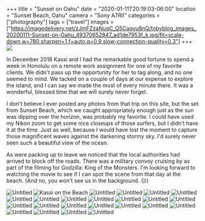 +++
title = "Sunset on Oahu"
date = "2020-01-11T20:19:03-06:00"
location = "Sunset Beach, Oahu"
camera = "Sony A7RII"
categories = ["photography"]
tags = ["travel"]
images = ["https://imagedelivery.net/zJmFZzaNuqC_Q5Caqyu8nQ/tobyblog_images_20200111-Sunset-on-Oahu_49370652847_ad1de7953f_k.jpg/fit=scale-down,w=780,sharpen=1,f=auto,q=0.9,slow-connection-quality=0.3"]
+++
![](https://imagedelivery.net/zJmFZzaNuqC_Q5Caqyu8nQ/tobyblog_images_20200111-Sunset-on-Oahu_49370652847_ad1de7953f_k.jpg/fit=scale-down,w=780,sharpen=1,f=auto,q=0.9,slow-connection-quality=0.3)
<!--more-->
In December 2018 Kassi and I had the remarkable good fortune to spend a week in Honolulu on a remote work assignment for one of my favorite clients. We didn't pass up the opportunity for her to tag along, and no one seemed to mind. We tacked on a couple of days at our expense to explore the island, and I can say we made the most of every minute there. It was a wonderful, blessed time that we will surely never forget. 

I don't believe I ever posted any photos from that trip on this site, but the set from Sunset Beach, which we caught appropriately enough just as the sun was dipping over the horizon, was probably my favorite. I could have used my Nikon zoom to get some nice closeups of those surfers, but I didn't have it at the time. Just as well, because I would have lost the moment to capture those magnificent waves against the darkening stormy sky. I'd surely never seen such a beautiful view of the ocean. 

As were packing up to leave we noticed that the local authorities had arrived to block off the roads. There was a military convoy cruising by as part of the filming for Godzilla: King of the Monsters. I'm looking forward to watching the movie to see if I can spot the scene from that day at the beach. (And no, you won't see us in the background. 😑)

<div id="gallery">
		<img alt="Untitled" src="https://imagedelivery.net/zJmFZzaNuqC_Q5Caqyu8nQ/tobyblog_images_20200111-Sunset-on-Oahu_49370647402_2c593167cb_k.jpg/fit=scale-down,w=365,sharpen=1,f=auto,q=0.9,slow-connection-quality=0.3"
			data-image="https://imagedelivery.net/zJmFZzaNuqC_Q5Caqyu8nQ/tobyblog_images_20200111-Sunset-on-Oahu_49370647402_2c593167cb_k.jpg/fit=scale-down,w=780,sharpen=1,f=auto,q=0.9,slow-connection-quality=0.3">
		<img alt="Kassi on the Beach" src="https://imagedelivery.net/zJmFZzaNuqC_Q5Caqyu8nQ/tobyblog_images_20200111-Sunset-on-Oahu_49370644972_54c923d6f2_k.jpg/fit=scale-down,w=365,sharpen=1,f=auto,q=0.9,slow-connection-quality=0.3"
			data-image="https://imagedelivery.net/zJmFZzaNuqC_Q5Caqyu8nQ/tobyblog_images_20200111-Sunset-on-Oahu_49370644972_54c923d6f2_k.jpg/fit=scale-down,w=780,sharpen=1,f=auto,q=0.9,slow-connection-quality=0.3">
		<img alt="Untitled" src="https://imagedelivery.net/zJmFZzaNuqC_Q5Caqyu8nQ/tobyblog_images_20200111-Sunset-on-Oahu_49370653512_08429d813b_k.jpg/fit=scale-down,w=365,sharpen=1,f=auto,q=0.9,slow-connection-quality=0.3"
			data-image="https://imagedelivery.net/zJmFZzaNuqC_Q5Caqyu8nQ/tobyblog_images_20200111-Sunset-on-Oahu_49370653512_08429d813b_k.jpg/fit=scale-down,w=780,sharpen=1,f=auto,q=0.9,slow-connection-quality=0.3">
		<img alt="Untitled" src="https://imagedelivery.net/zJmFZzaNuqC_Q5Caqyu8nQ/tobyblog_images_20200111-Sunset-on-Oahu_49369983703_e82de6706d_k.jpg/fit=scale-down,w=365,sharpen=1,f=auto,q=0.9,slow-connection-quality=0.3"
			data-image="https://imagedelivery.net/zJmFZzaNuqC_Q5Caqyu8nQ/tobyblog_images_20200111-Sunset-on-Oahu_49369983703_e82de6706d_k.jpg/fit=scale-down,w=780,sharpen=1,f=auto,q=0.9,slow-connection-quality=0.3">
		<img alt="Untitled" src="https://imagedelivery.net/zJmFZzaNuqC_Q5Caqyu8nQ/tobyblog_images_20200111-Sunset-on-Oahu_49369979083_b864dddb02_k.jpg/fit=scale-down,w=365,sharpen=1,f=auto,q=0.9,slow-connection-quality=0.3"
			data-image="https://imagedelivery.net/zJmFZzaNuqC_Q5Caqyu8nQ/tobyblog_images_20200111-Sunset-on-Oahu_49369979083_b864dddb02_k.jpg/fit=scale-down,w=780,sharpen=1,f=auto,q=0.9,slow-connection-quality=0.3">
		<img alt="Untitled" src="https://imagedelivery.net/zJmFZzaNuqC_Q5Caqyu8nQ/tobyblog_images_20200111-Sunset-on-Oahu_49369983768_22f876be5c_k.jpg/fit=scale-down,w=365,sharpen=1,f=auto,q=0.9,slow-connection-quality=0.3"
			data-image="https://imagedelivery.net/zJmFZzaNuqC_Q5Caqyu8nQ/tobyblog_images_20200111-Sunset-on-Oahu_49369983768_22f876be5c_k.jpg/fit=scale-down,w=780,sharpen=1,f=auto,q=0.9,slow-connection-quality=0.3">
		<img alt="Untitled" src="https://imagedelivery.net/zJmFZzaNuqC_Q5Caqyu8nQ/tobyblog_images_20200111-Sunset-on-Oahu_49370646537_6760ed7e6e_k.jpg/fit=scale-down,w=365,sharpen=1,f=auto,q=0.9,slow-connection-quality=0.3"
			data-image="https://imagedelivery.net/zJmFZzaNuqC_Q5Caqyu8nQ/tobyblog_images_20200111-Sunset-on-Oahu_49370646537_6760ed7e6e_k.jpg/fit=scale-down,w=780,sharpen=1,f=auto,q=0.9,slow-connection-quality=0.3">
		<img alt="Untitled" src="https://imagedelivery.net/zJmFZzaNuqC_Q5Caqyu8nQ/tobyblog_images_20200111-Sunset-on-Oahu_49370652847_ad1de7953f_k.jpg/fit=scale-down,w=365,sharpen=1,f=auto,q=0.9,slow-connection-quality=0.3"
			data-image="https://imagedelivery.net/zJmFZzaNuqC_Q5Caqyu8nQ/tobyblog_images_20200111-Sunset-on-Oahu_49370652847_ad1de7953f_k.jpg/fit=scale-down,w=780,sharpen=1,f=auto,q=0.9,slow-connection-quality=0.3">
		<img alt="Untitled" src="https://imagedelivery.net/zJmFZzaNuqC_Q5Caqyu8nQ/tobyblog_images_20200111-Sunset-on-Oahu_49370440416_b9e7d7d8aa_k.jpg/fit=scale-down,w=365,sharpen=1,f=auto,q=0.9,slow-connection-quality=0.3"
			data-image="https://imagedelivery.net/zJmFZzaNuqC_Q5Caqyu8nQ/tobyblog_images_20200111-Sunset-on-Oahu_49370440416_b9e7d7d8aa_k.jpg/fit=scale-down,w=780,sharpen=1,f=auto,q=0.9,slow-connection-quality=0.3">
		<img alt="Untitled" src="https://imagedelivery.net/zJmFZzaNuqC_Q5Caqyu8nQ/tobyblog_images_20200111-Sunset-on-Oahu_49370655627_1e4134c165_k.jpg/fit=scale-down,w=365,sharpen=1,f=auto,q=0.9,slow-connection-quality=0.3"
			data-image="https://imagedelivery.net/zJmFZzaNuqC_Q5Caqyu8nQ/tobyblog_images_20200111-Sunset-on-Oahu_49370655627_1e4134c165_k.jpg/fit=scale-down,w=780,sharpen=1,f=auto,q=0.9,slow-connection-quality=0.3">
		<img alt="Untitled" src="https://imagedelivery.net/zJmFZzaNuqC_Q5Caqyu8nQ/tobyblog_images_20200111-Sunset-on-Oahu_49370439311_f13bf4c819_k.jpg/fit=scale-down,w=365,sharpen=1,f=auto,q=0.9,slow-connection-quality=0.3"
			data-image="https://imagedelivery.net/zJmFZzaNuqC_Q5Caqyu8nQ/tobyblog_images_20200111-Sunset-on-Oahu_49370439311_f13bf4c819_k.jpg/fit=scale-down,w=780,sharpen=1,f=auto,q=0.9,slow-connection-quality=0.3">
		<img alt="Untitled" src="https://imagedelivery.net/zJmFZzaNuqC_Q5Caqyu8nQ/tobyblog_images_20200111-Sunset-on-Oahu_49370449451_e911e4e8d6_k.jpg/fit=scale-down,w=365,sharpen=1,f=auto,q=0.9,slow-connection-quality=0.3"
			data-image="https://imagedelivery.net/zJmFZzaNuqC_Q5Caqyu8nQ/tobyblog_images_20200111-Sunset-on-Oahu_49370449451_e911e4e8d6_k.jpg/fit=scale-down,w=780,sharpen=1,f=auto,q=0.9,slow-connection-quality=0.3">
		<img alt="Untitled" src="https://imagedelivery.net/zJmFZzaNuqC_Q5Caqyu8nQ/tobyblog_images_20200111-Sunset-on-Oahu_49370657042_aef16c5264_k.jpg/fit=scale-down,w=365,sharpen=1,f=auto,q=0.9,slow-connection-quality=0.3"
			data-image="https://imagedelivery.net/zJmFZzaNuqC_Q5Caqyu8nQ/tobyblog_images_20200111-Sunset-on-Oahu_49370657042_aef16c5264_k.jpg/fit=scale-down,w=780,sharpen=1,f=auto,q=0.9,slow-connection-quality=0.3">
		<img alt="Untitled" src="https://imagedelivery.net/zJmFZzaNuqC_Q5Caqyu8nQ/tobyblog_images_20200111-Sunset-on-Oahu_49369980893_c5b143333c_k.jpg/fit=scale-down,w=365,sharpen=1,f=auto,q=0.9,slow-connection-quality=0.3"
			data-image="https://imagedelivery.net/zJmFZzaNuqC_Q5Caqyu8nQ/tobyblog_images_20200111-Sunset-on-Oahu_49369980893_c5b143333c_k.jpg/fit=scale-down,w=780,sharpen=1,f=auto,q=0.9,slow-connection-quality=0.3">
		<img alt="Untitled" src="https://imagedelivery.net/zJmFZzaNuqC_Q5Caqyu8nQ/tobyblog_images_20200111-Sunset-on-Oahu_49370648632_39d34daaf9_k.jpg/fit=scale-down,w=365,sharpen=1,f=auto,q=0.9,slow-connection-quality=0.3"
			data-image="https://imagedelivery.net/zJmFZzaNuqC_Q5Caqyu8nQ/tobyblog_images_20200111-Sunset-on-Oahu_49370648632_39d34daaf9_k.jpg/fit=scale-down,w=780,sharpen=1,f=auto,q=0.9,slow-connection-quality=0.3">
		<img alt="Untitled" src="https://imagedelivery.net/zJmFZzaNuqC_Q5Caqyu8nQ/tobyblog_images_20200111-Sunset-on-Oahu_49369988913_ebc3478e2b_k.jpg/fit=scale-down,w=365,sharpen=1,f=auto,q=0.9,slow-connection-quality=0.3"
			data-image="https://imagedelivery.net/zJmFZzaNuqC_Q5Caqyu8nQ/tobyblog_images_20200111-Sunset-on-Oahu_49369988913_ebc3478e2b_k.jpg/fit=scale-down,w=780,sharpen=1,f=auto,q=0.9,slow-connection-quality=0.3">
		<img alt="Untitled" src="https://imagedelivery.net/zJmFZzaNuqC_Q5Caqyu8nQ/tobyblog_images_20200111-Sunset-on-Oahu_49369990278_b085a41150_k.jpg/fit=scale-down,w=365,sharpen=1,f=auto,q=0.9,slow-connection-quality=0.3"
			data-image="https://imagedelivery.net/zJmFZzaNuqC_Q5Caqyu8nQ/tobyblog_images_20200111-Sunset-on-Oahu_49369990278_b085a41150_k.jpg/fit=scale-down,w=780,sharpen=1,f=auto,q=0.9,slow-connection-quality=0.3">
		<img alt="Untitled" src="https://imagedelivery.net/zJmFZzaNuqC_Q5Caqyu8nQ/tobyblog_images_20200111-Sunset-on-Oahu_49370654417_bf0b7b9aa8_k.jpg/fit=scale-down,w=365,sharpen=1,f=auto,q=0.9,slow-connection-quality=0.3"
			data-image="https://imagedelivery.net/zJmFZzaNuqC_Q5Caqyu8nQ/tobyblog_images_20200111-Sunset-on-Oahu_49370654417_bf0b7b9aa8_k.jpg/fit=scale-down,w=780,sharpen=1,f=auto,q=0.9,slow-connection-quality=0.3">
		<img alt="Untitled" src="https://imagedelivery.net/zJmFZzaNuqC_Q5Caqyu8nQ/tobyblog_images_20200111-Sunset-on-Oahu_49370658617_4c1a0643c6_k.jpg/fit=scale-down,w=365,sharpen=1,f=auto,q=0.9,slow-connection-quality=0.3"
			data-image="https://imagedelivery.net/zJmFZzaNuqC_Q5Caqyu8nQ/tobyblog_images_20200111-Sunset-on-Oahu_49370658617_4c1a0643c6_k.jpg/fit=scale-down,w=780,sharpen=1,f=auto,q=0.9,slow-connection-quality=0.3">
		<img alt="Untitled" src="https://imagedelivery.net/zJmFZzaNuqC_Q5Caqyu8nQ/tobyblog_images_20200111-Sunset-on-Oahu_49369976673_31e5e0f47b_k.jpg/fit=scale-down,w=365,sharpen=1,f=auto,q=0.9,slow-connection-quality=0.3"
			data-image="https://imagedelivery.net/zJmFZzaNuqC_Q5Caqyu8nQ/tobyblog_images_20200111-Sunset-on-Oahu_49369976673_31e5e0f47b_k.jpg/fit=scale-down,w=780,sharpen=1,f=auto,q=0.9,slow-connection-quality=0.3">
		<img alt="Untitled" src="https://imagedelivery.net/zJmFZzaNuqC_Q5Caqyu8nQ/tobyblog_images_20200111-Sunset-on-Oahu_49370444586_8e3f598e24_k.jpg/fit=scale-down,w=365,sharpen=1,f=auto,q=0.9,slow-connection-quality=0.3"
			data-image="https://imagedelivery.net/zJmFZzaNuqC_Q5Caqyu8nQ/tobyblog_images_20200111-Sunset-on-Oahu_49370444586_8e3f598e24_k.jpg/fit=scale-down,w=780,sharpen=1,f=auto,q=0.9,slow-connection-quality=0.3">
		<img alt="Untitled" src="https://imagedelivery.net/zJmFZzaNuqC_Q5Caqyu8nQ/tobyblog_images_20200111-Sunset-on-Oahu_49370651467_a2ee2d084b_k.jpg/fit=scale-down,w=365,sharpen=1,f=auto,q=0.9,slow-connection-quality=0.3"
			data-image="https://imagedelivery.net/zJmFZzaNuqC_Q5Caqyu8nQ/tobyblog_images_20200111-Sunset-on-Oahu_49370651467_a2ee2d084b_k.jpg/fit=scale-down,w=780,sharpen=1,f=auto,q=0.9,slow-connection-quality=0.3">
		<img alt="Untitled" src="https://imagedelivery.net/zJmFZzaNuqC_Q5Caqyu8nQ/tobyblog_images_20200111-Sunset-on-Oahu_49369990578_483347246a_k.jpg/fit=scale-down,w=365,sharpen=1,f=auto,q=0.9,slow-connection-quality=0.3"
			data-image="https://imagedelivery.net/zJmFZzaNuqC_Q5Caqyu8nQ/tobyblog_images_20200111-Sunset-on-Oahu_49369990578_483347246a_k.jpg/fit=scale-down,w=780,sharpen=1,f=auto,q=0.9,slow-connection-quality=0.3">
		<img alt="Untitled" src="https://imagedelivery.net/zJmFZzaNuqC_Q5Caqyu8nQ/tobyblog_images_20200111-Sunset-on-Oahu_49369991583_01acecfd74_k.jpg/fit=scale-down,w=365,sharpen=1,f=auto,q=0.9,slow-connection-quality=0.3"
			data-image="https://imagedelivery.net/zJmFZzaNuqC_Q5Caqyu8nQ/tobyblog_images_20200111-Sunset-on-Oahu_49369991583_01acecfd74_k.jpg/fit=scale-down,w=780,sharpen=1,f=auto,q=0.9,slow-connection-quality=0.3">
</div>
